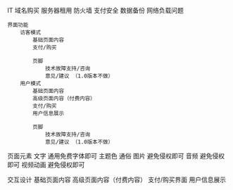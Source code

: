 IT
	域名购买
	服务器租用
		防火墙
		支付安全
		数据备份
		网络负载问题
		
	界面功能
		访客模式
			基础页面内容
			支付/购买
			
			页脚
				技术故障支持/咨询
				意见/建议 （1.0版本不做）
		用户模式
			基础页面内容
			高级页面内容（付费内容）
			支付/购买
			用户信息展示
			
			页脚
				技术故障支持/咨询
				意见/建议 （1.0版本不做）
		

页面元素
	文字
		通用免费字体即可
	主题色
		通俗
	图片
		避免侵权即可
	音频
		避免侵权即可
	视频动画
		避免侵权即可
	
交互设计
	基础页面内容
	高级页面内容（付费内容）
	支付/购买界面
	用户信息展示
	
